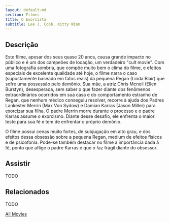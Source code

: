 ```yaml
---
layout: default-md
section: Filmes
title: O Exorcista
subtitle: Lee J. Cobb, Kitty Winn
---
```


## Descrição
Este filme, apesar dos seus quase 20 anos, causa grande impacto no público e é um dos campeões de locação, um verdadeiro "cult movie". Com uma fotografia sombria, que compõe muito bem o clima do filme, e efeitos especiais de excelente qualidade até hoje, o filme narra o caso (supostamente baseado em fatos reais) da pequena Regan (Linda Blair) que sofre uma possessão pelo demônio. Sua mãe, a atriz Chris Mcneil (Ellen Burstyn), desesperada, sem saber o que fazer diante dos fenômenos extraordinários ocorridos em sua casa e do comportamento estranho de Regan, que nenhum médico conseguiu resolver, recorre à ajuda dos Padres Lankester Merrin (Max Von Sydow) e Damian Karras (Jason Miller) para exorcizar sua filha. O padre Merrin morre durante o processo e o padre Karras assume o exorcismo. Diante desse desafio, ele enfrenta o maior teste para sua fé e tem de enfrentar o próprio demônio.

O filme possui cenas muito fortes, de subjugação em alto grau, e dos efeitos dessa obsessão sobre a pequena Regan, medium de efeitos físicos e de psicofonia. Pode-se também destacar no filme a importância dada à fé, ponto que aflige o padre Karras e que o faz frágil diante do obsessor.  

## Assistir
TODO

## Relacionados
TODO


<a href="/movies" class="button">All Movies</a>